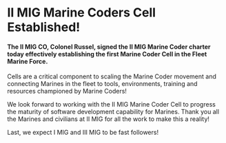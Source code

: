 # II MIG Marine Coders Cell Established!

#### The II MIG CO, Colonel Russel, signed the II MIG Marine Coder charter today effectively establishing the first Marine Coder Cell in the Fleet Marine Force.  

Cells are a critical component to scaling the Marine Coder movement and connecting Marines in the fleet to tools, environments, training and resources championed by Marine Coders!   

We look forward to working with the II MIG Marine Coder Cell to progress the maturity of software development capability for Marines.  Thank you all the Marines and civilians at II MIG for all the work to make this a reality!

Last, we expect I MIG and III MIG to be fast followers!
